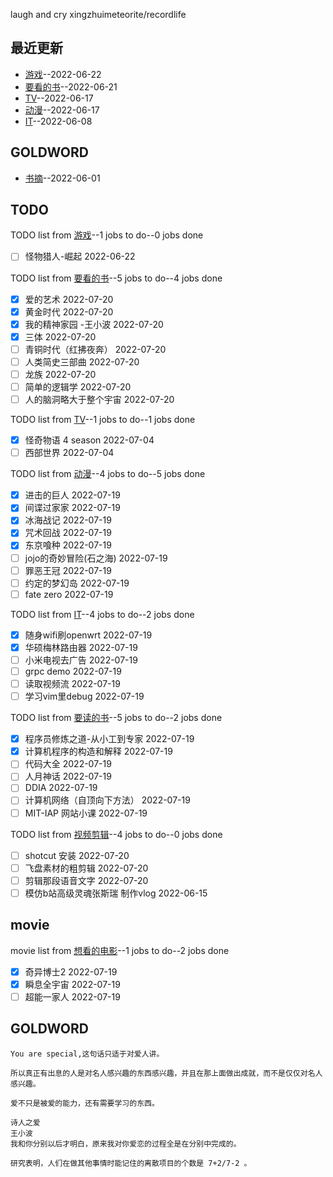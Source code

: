 
laugh and cry
xingzhuimeteorite/recordlife
## 最近更新
- [游戏](https://github.com/xingzhuimeteorite/recordlife/issues/11)--2022-06-22
- [要看的书](https://github.com/xingzhuimeteorite/recordlife/issues/10)--2022-06-21
- [TV](https://github.com/xingzhuimeteorite/recordlife/issues/9)--2022-06-17
- [动漫](https://github.com/xingzhuimeteorite/recordlife/issues/8)--2022-06-17
- [IT](https://github.com/xingzhuimeteorite/recordlife/issues/7)--2022-06-08
## GOLDWORD
- [书摘](https://github.com/xingzhuimeteorite/recordlife/issues/2)--2022-06-01
## TODO
TODO list from [游戏](https://github.com/xingzhuimeteorite/recordlife/issues/11)--1 jobs to do--0 jobs done
- [ ]  怪物猎人-崛起 2022-06-22

TODO list from [要看的书](https://github.com/xingzhuimeteorite/recordlife/issues/10)--5 jobs to do--4 jobs done
- [x] 爱的艺术 2022-07-20
- [x] 黄金时代 2022-07-20
- [x] 我的精神家园  -王小波 2022-07-20
- [x] 三体 2022-07-20
- [ ] 青铜时代（红拂夜奔） 2022-07-20
- [ ] 人类简史三部曲 2022-07-20
- [ ] 龙族 2022-07-20
- [ ] 简单的逻辑学 2022-07-20
- [ ] 人的脑洞略大于整个宇宙 2022-07-20

TODO list from [TV](https://github.com/xingzhuimeteorite/recordlife/issues/9)--1 jobs to do--1 jobs done
- [x] 怪奇物语 4 season 2022-07-04
- [ ] 西部世界 2022-07-04

TODO list from [动漫](https://github.com/xingzhuimeteorite/recordlife/issues/8)--4 jobs to do--5 jobs done
- [x] 进击的巨人 2022-07-19
- [x] 间谍过家家 2022-07-19
- [x] 冰海战记 2022-07-19
- [x] 咒术回战  2022-07-19
- [x] 东京喰种 2022-07-19
- [ ] jojo的奇妙冒险(石之海) 2022-07-19
- [ ] 罪恶王冠 2022-07-19
- [ ] 约定的梦幻岛 2022-07-19
- [ ] fate zero 2022-07-19

TODO list from [IT](https://github.com/xingzhuimeteorite/recordlife/issues/7)--4 jobs to do--2 jobs done
- [x] 随身wifi刷openwrt 2022-07-19
- [x] 华硕梅林路由器 2022-07-19
- [ ] 小米电视去广告 2022-07-19
- [ ] grpc demo 2022-07-19
- [ ] 读取视频流  2022-07-19
- [ ] 学习vim里debug 2022-07-19

TODO list from [要读的书](https://github.com/xingzhuimeteorite/recordlife/issues/6)--5 jobs to do--2 jobs done
- [x] 程序员修炼之道-从小工到专家 2022-07-19
- [x] 计算机程序的构造和解释 2022-07-19
- [ ] 代码大全 2022-07-19
- [ ] 人月神话  2022-07-19
- [ ] DDIA 2022-07-19
- [ ] 计算机网络（自顶向下方法） 2022-07-19
- [ ] MIT-IAP 网站小课  2022-07-19

TODO list from [视频剪辑](https://github.com/xingzhuimeteorite/recordlife/issues/4)--4 jobs to do--0 jobs done
- [ ] shotcut 安装 2022-07-20
- [ ] 飞盘素材的粗剪辑 2022-07-20
- [ ]  剪辑那段语音文字 2022-07-20
- [ ] 模仿b站高级灵魂张斯瑞 制作vlog 2022-06-15

## movie
movie list from [想看的电影](https://github.com/xingzhuimeteorite/recordlife/issues/5)--1 jobs to do--2 jobs done
- [x] 奇异博士2 2022-07-19
- [x] 瞬息全宇宙 2022-07-19
- [ ] 超能一家人 2022-07-19

## GOLDWORD
 ```
You are special,这句话只适于对爱人讲。
```
```
所以真正有出息的人是对名人感兴趣的东西感兴趣，并且在那上面做出成就，而不是仅仅对名人感兴趣。
```
```
爱不只是被爱的能力，还有需要学习的东西。
```
```
诗人之爱 
王小波
我和你分别以后才明白，原来我对你爱恋的过程全是在分别中完成的。
```
```
研究表明，人们在做其他事情时能记住的离散项目的个数是 7+2/7-2 。 
```
